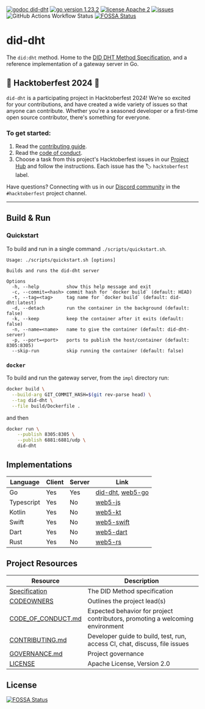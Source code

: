 [![godoc did-dht](https://img.shields.io/badge/godoc-did_dht-blue)](https://github.com/TBD54566975/did-dht/impl)
[![go version 1.23.2](https://img.shields.io/badge/go_version-1.23.2-brightgreen)](https://go.dev/)
[![license Apache 2](https://img.shields.io/badge/license-Apache%202-black)](https://github.com/TBD54566975/did-dht/blob/main/LICENSE)
[![issues](https://img.shields.io/github/issues/TBD54566975/did-dht)](https://github.com/TBD54566975/did-dht/issues)
![GitHub Actions Workflow Status](https://img.shields.io/github/actions/workflow/status/TBD54566975/did-dht/ci.yml)
[![FOSSA Status](https://app.fossa.com/api/projects/git%2Bgithub.com%2FTBD54566975%2Fdid-dht.svg?type=shield)](https://app.fossa.com/projects/git%2Bgithub.com%2FTBD54566975%2Fdid-dht?ref=badge_shield)

# did-dht

The `did:dht` method. Home to the [DID DHT Method Specification](https://did-dht.com), and a reference
implementation of a gateway server in Go.

## 🎉 Hacktoberfest 2024 🎉

`did-dht` is a participating project in Hacktoberfest 2024! We’re so excited for your contributions, and have created a wide variety of issues so that anyone can contribute. Whether you're a seasoned developer or a first-time open source contributor, there's something for everyone.

### To get started:
1. Read the [contributing guide](https://github.com/taniashiba/did-dht/blob/main/CONTRIBUTING.md).
2. Read the [code of conduct](https://github.com/taniashiba/did-dht/blob/main/CODE_OF_CONDUCT.md).
3. Choose a task from this project's Hacktoberfest issues in our [Project Hub](https://github.com/TBD54566975/did-dht/issues/292) and follow the instructions. Each issue has the 🏷️ `hacktoberfest` label.

Have questions? Connecting with us in our [Discord community](https://discord.gg/tbd) in the `#hacktoberfest` project channel.

---

## Build & Run

### Quickstart

To build and run in a single command `./scripts/quickstart.sh`.

```
Usage: ./scripts/quickstart.sh [options]

Builds and runs the did-dht server

Options
  -h, --help          show this help message and exit
  -c, --commit=<hash> commit hash for `docker build` (default: HEAD)
  -t, --tag=<tag>     tag name for `docker build` (default: did-dht:latest)
  -d, --detach        run the container in the background (default: false)
  -k, --keep          keep the container after it exits (default: false)
  -n, --name=<name>   name to give the container (default: did-dht-server)
  -p, --port=<port>   ports to publish the host/container (default: 8305:8305)
  --skip-run          skip running the container (default: false)
 ```

### `docker`

To build and run the gateway server, from the `impl` directory run:

```sh
docker build \
  --build-arg GIT_COMMIT_HASH=$(git rev-parse head) \
  --tag did-dht \
  --file build/Dockerfile .
```

and then

```sh
docker run \
    --publish 8305:8305 \
    --publish 6881:6881/udp \
    did-dht
```

## Implementations

| Language   | Client | Server | Link |
| ---------- | ------ | ------ | ---- |
| Go         | Yes    | Yes    | [did-dht](./impl), [web5-go](https://github.com/TBD54566975/web5-go/tree/main/dids/diddht) |
| Typescript | Yes    | No     | [web5-js](https://github.com/TBD54566975/web5-js/blob/main/packages/dids/src/methods/did-dht.ts) |
| Kotlin     | Yes    | No     | [web5-kt](https://github.com/TBD54566975/web5-kt/tree/main/dids/src/main/kotlin/web5/sdk/dids/methods/dht) |
| Swift      | Yes    | No     | [web5-swift](https://github.com/TBD54566975/web5-swift/blob/main/Sources/Web5/Dids/Methods/DIDDHT.swift) |
| Dart       | Yes    | No     | [web5-dart](https://github.com/TBD54566975/web5-dart/tree/main/packages/web5/lib/src/dids/did_dht) |
| Rust       | Yes    | No     | [web5-rs](https://github.com/TBD54566975/web5-rs/tree/main/crates/dids/src/methods/dht) |

## Project Resources

| Resource                                   | Description                                                                    |
| ------------------------------------------ | ------------------------------------------------------------------------------ |
| [Specification](./spec.md)                  | The DID Method specification                                                    |
| [CODEOWNERS](./CODEOWNERS)                 | Outlines the project lead(s)                                                   |
| [CODE_OF_CONDUCT.md](./CODE_OF_CONDUCT.md) | Expected behavior for project contributors, promoting a welcoming environment  |
| [CONTRIBUTING.md](./CONTRIBUTING.md)       | Developer guide to build, test, run, access CI, chat, discuss, file issues      |
| [GOVERNANCE.md](./GOVERNANCE.md)           | Project governance                                                             |
| [LICENSE](./LICENSE)                       | Apache License, Version 2.0                                                    |


## License
[![FOSSA Status](https://app.fossa.com/api/projects/git%2Bgithub.com%2FTBD54566975%2Fdid-dht.svg?type=large)](https://app.fossa.com/projects/git%2Bgithub.com%2FTBD54566975%2Fdid-dht?ref=badge_large)